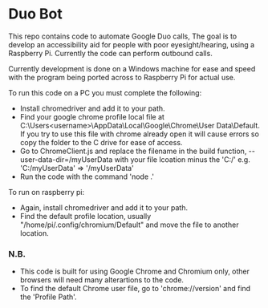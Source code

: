 # Duo Bot
This repo contains code to automate Google Duo calls, The goal is to develop an accessibility aid for people with poor eyesight/hearing, 
using a Raspberry Pi. Currently the code can perform outbound calls.

Currently development is done on a Windows machine for ease and speed with the program being ported across to Raspberry Pi for actual use.

To run this code on a PC you must complete the following:

- Install chromedriver and add it to your path.
- Find your google chrome profile local file at C:\Users\<username>\AppData\Local\Google\Chrome\User Data\Default. If you try to use this file with chrome already open it will cause errors so copy the folder to the C drive for ease of access.
- Go to ChromeClient.js and replace the filename in the build function, --user-data-dir=/myUserData with your file lcoation minus the 'C:/' e.g. 'C:/myUserData' => '/myUserData'
- Run the code with the command 'node .'

To run on raspberry pi:
- Again, install chromedriver and add it to your path.
- Find the default profile location, usually "/home/pi/.config/chromium/Default" and move the file to another location.

### N.B.
- This code is built for using Google Chrome and Chromium only, other browsers will need many alterartions to the code.
- To find the default Chrome user file, go to 'chrome://version' and find the 'Profile Path'.
